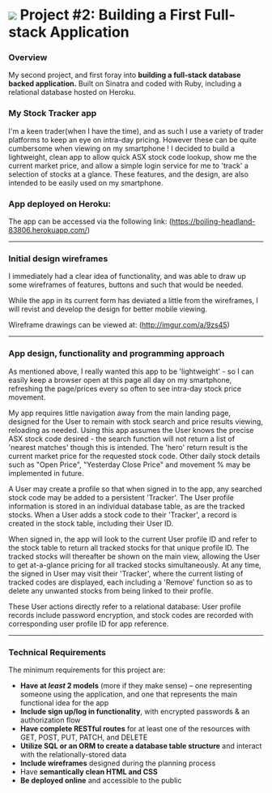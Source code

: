 # ![](https://ga-dash.s3.amazonaws.com/production/assets/logo-9f88ae6c9c3871690e33280fcf557f33.png) Project #2: Building a First Full-stack Application

### Overview

My second project, and first foray into **building a full-stack database backed application.** Built on Sinatra and coded with Ruby, including a relational database   hosted on Heroku.

### My Stock Tracker app

I'm a keen trader(when I have the time), and as such I use a variety of trader platforms to keep an eye on intra-day pricing. However these can be quite cumbersome when viewing on my smartphone !
I decided to build a lightweight, clean app to allow quick ASX stock code lookup, show me the current market price, and allow a simple login service for me to 'track' a selection of stocks at a glance. These features, and the design, are also intended to be easily used on my smartphone. 

### App deployed on Heroku:

The app can be accessed via the following link: (https://boiling-headland-83806.herokuapp.com/)


---

### Initial design wireframes

I immediately had a clear idea of functionality, and was able to draw up some wireframes of features, buttons and such that would be needed.

While the app in its current form has deviated a little from the wireframes, I will revist and develop the design for better mobile viewing.

Wireframe drawings can be viewed at: (http://imgur.com/a/9zs45)

---

### App design, functionality and programming approach

As mentioned above, I really wanted this app to be 'lightweight' - so I can easily keep a browser open at this page all day on my smartphone,  refreshing the page/prices every so often to see intra-day stock price movement.

My app requires little navigation away from the main landing page, designed for the User to remain with stock search and price results viewing, reloading as needed.
Using this app assumes the User knows the precise ASX stock code desired - the search function will not return a list of 'nearest matches' though this is intended. 
The 'hero' return result is the current market price for the requested stock code. Other daily stock details such as "Open Price", "Yesterday Close Price" and movement % may be implemented in future.

A User may create a profile so that when signed in to the app, any searched stock code may be added to a persistent 'Tracker'. 
The User profile information is stored in an individual database table, as are the tracked stocks. When a User adds a stock code to their 'Tracker', a record is created in the stock table, including their User ID.

When signed in, the app will look to the current User profile ID and refer to the stock table to return all tracked stocks for that unique profile ID.
The tracked stocks will thereafter be shown on the main view, allowing the User to get at-a-glance pricing for all tracked stocks simultaneously.
At any time, the signed in User may visit their 'Tracker', where the current listing of tracked codes are displayed, each including a 'Remove' function so as to delete any unwanted stocks from being linked to their profile.

These User actions directly refer to a relational database: User profile records include password encryption, and stock codes are recorded with corresponding user profile ID for app reference. 

---

### Technical Requirements

The minimum requirements for this project are:

* **Have at _least_ 2 models** (more if they make sense) – one representing someone using the application, and one that represents the main functional idea for the app
* **Include sign up/log in functionality**, with encrypted passwords & an authorization flow
* **Have complete RESTful routes** for at least one of the resources with GET, POST, PUT, PATCH, and DELETE
* **Utilize SQL or an ORM to create a database table structure** and interact with the relationally-stored data
* **Include wireframes** designed during the planning process
* Have **semantically clean HTML and CSS**
* **Be deployed online** and accessible to the public
